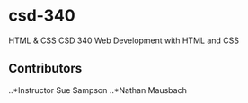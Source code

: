 # csd-340
HTML &amp; CSS
 CSD 340 Web Development with HTML and CSS
## Contributors
..*Instructor Sue Sampson
..*Nathan Mausbach